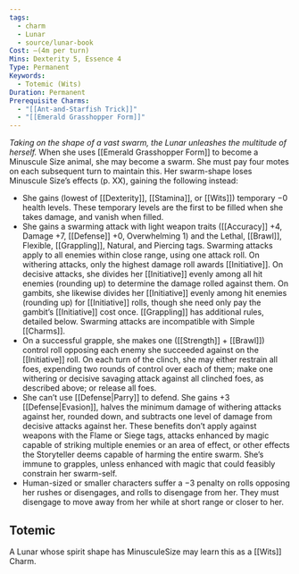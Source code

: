 ```yaml
---
tags:
  - charm
  - Lunar
  - source/lunar-book
Cost: —(4m per turn)
Mins: Dexterity 5, Essence 4
Type: Permanent
Keywords:
  - Totemic (Wits)
Duration: Permanent
Prerequisite Charms:
  - "[[Ant-and-Starfish Trick]]"
  - "[[Emerald Grasshopper Form]]"
---
```

*Taking on the shape of a vast swarm, the Lunar unleashes the multitude of herself.*
When she uses [[Emerald Grasshopper Form]] to become a Minuscule Size animal, she may become a swarm. She must pay four motes on each subsequent turn to maintain this. Her swarm-shape loses Minuscule Size’s effects (p. XX), gaining the following instead: 
- She gains (lowest of [[Dexterity]], [[Stamina]], or [[Wits]]) temporary −0 health levels. These temporary levels are the first to be filled when she takes damage, and vanish when filled. 
- She gains a swarming attack with light weapon traits ([[Accuracy]] +4, Damage +7, [[Defense]] +0, Overwhelming 1) and the Lethal, [[Brawl]], Flexible, [[Grappling]], Natural, and Piercing tags. Swarming attacks apply to all enemies within close range, using one attack roll. On withering attacks, only the highest damage roll awards [[Initiative]]. On decisive attacks, she divides her [[Initiative]] evenly among all hit enemies (rounding up) to determine the damage rolled against them. On gambits, she likewise divides her [[Initiative]] evenly among hit enemies (rounding up) for [[Initiative]] rolls, though she need only pay the gambit’s [[Initiative]] cost once. [[Grappling]] has additional rules, detailed below. Swarming attacks are incompatible with Simple [[Charms]]. 
- On a successful grapple, she makes one ([[Strength]] + [[Brawl]]) control roll opposing each enemy she succeeded against on the [[Initiative]] roll. On each turn of the clinch, she may either restrain all foes, expending two rounds of control over each of them; make one withering or decisive savaging attack against all clinched foes, as described above; or release all foes. 
- She can’t use [[Defense|Parry]] to defend. She gains +3 [[Defense|Evasion]], halves the minimum damage of withering attacks against her, rounded down, and subtracts one level of damage from decisive attacks against her. These benefits don’t apply against weapons with the Flame or Siege tags, attacks enhanced by magic capable of striking multiple enemies or an area of effect, or other effects the Storyteller deems capable of harming the entire swarm. She’s immune to grapples, unless enhanced with magic that could feasibly constrain her swarm-self. 
- Human-sized or smaller characters suffer a −3 penalty on rolls opposing her rushes or disengages, and rolls to disengage from her. They must disengage to move away from her while at short range or closer to her. 
## Totemic 

A Lunar whose spirit shape has MinusculeSize may learn this as a [[Wits]] Charm.